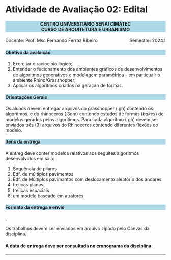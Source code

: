 # Atividade de Avaliação 02: Edital 

<h4 style="background:lightblue; text-align:center"> CENTRO UNIVERSITÁRIO SENAI CIMATEC <br>
CURSO DE ARQUITETURA E URBANISMO </h4>


<p>
    <span style="float: left;">Docente: Prof: Msc Fernando Ferraz Ribeiro</span>
    <span style="float: right;">Semestre: 2024.1</span>
</p>

<br>

<h4 style="background:lightblue">

Obetivo da avalaição

</h4>

1. Exercitar o raciocínio lógico;
2. Entender o fucionamento dos ambientes gráficos de desenvolvimentos de algoritmos generativos e modelagem paramétrica - em particualr o ambiente Rhino/Grasshopper;
3. Aplicar os algoritmos criados na geração de formas.

<h4 style="background:lightblue">
Orientações Gerais
</h4>

Os alunos devem entregar arquivos do grasshopper (.gh) contendo os algoritmos, e do rhinoceros (.3dm) contendo estudos de formas (*bakes*) de modelos gerados pelos algoritimos. Para cada algoritmo (.gh) devem ser enviados três (3) arquivos do Rhinoceros contendo diferentes flexões do modelo.

<h4 style="background:lightblue">
Itens da entrega
</h4>

A entreg deve conter modelos relativos aos seguites algoritmos desenvolvidos em sala:


1. Sequência de pilares
2. Edf. de múltiplos pavimentos
3. Edf. de Múltiplos pavimantos com deslocamento aleatório dos andares
4. treliças planas
5. treliças espaciais
6. um modelo baseado em atratores.

<h4 style="background:lightblue"> Formato da entrega e envio</h4>.

  Os trabalhos devem ser enviados em arquivo zipado pelo Canvas da disciplina.


#### A data de entrega deve ser consultada no cronograma da disciplina.

_______________